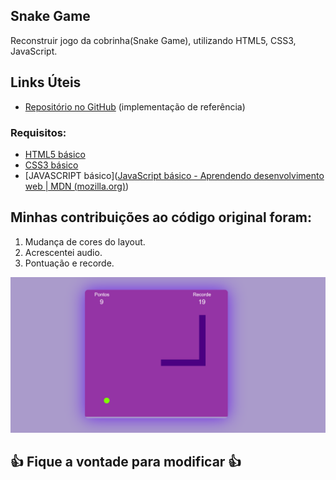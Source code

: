 ## Snake Game

Reconstruir jogo da cobrinha(Snake Game), utilizando HTML5, CSS3, JavaScript.

## Links Úteis

* [Repositório no GitHub](https://github.com/SpruceGabriela/snake-the-game) (implementação de referência)

### Requisitos:

* [HTML5 básico](https://www.w3schools.com/html/)
* [CSS3 básico](https://developer.mozilla.org/pt-BR/docs/Web/CSS)
* [JAVASCRIPT básico]([JavaScript básico - Aprendendo desenvolvimento web | MDN (mozilla.org)](https://developer.mozilla.org/pt-BR/docs/Learn/Getting_started_with_the_web/JavaScript_basics))

## Minhas contribuições ao código original foram:

1. Mudança de cores do layout.
2. Acrescentei audio.
3. Pontuação e recorde.

![](assets\img\readme-image.png)



## 👍 Fique a vontade para modificar 👍
